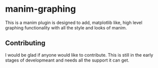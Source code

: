# manim-graphing
This is a manim plugin is designed to add, matplotlib like, high level graphing functionality with all the style and looks of manim.

## Contributing
I would be glad if anyone would like to contribute. This is still in the early stages of developmeant and needs all the support it can get.